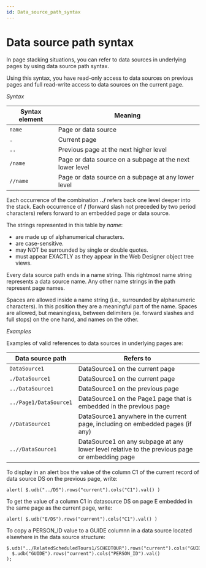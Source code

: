 ```yaml
---
id: Data_source_path_syntax
---
```


# Data source path syntax

In page stacking situations, you can refer to data sources in underlying pages by using data source path syntax.

Using this syntax, you have read-only access to data sources on previous pages and full read-write access to data sources on the current page.

*Syntax*

|**Syntax element**|**Meaning**|
|--------|--------|
|`name`  |Page or data source|
|`.`     |Current page|
|`..`    |Previous page at the next higher level|
|`/name` |Page or data source on a subpage at the next lower level|
|`//name`|Page or data source on a subpage at any lower level|



Each occurrence of the combination **../** refers back one level deeper into the stack. Each occurrence of **/** (forward slash not preceded by two period characters) refers forward to an embedded page or data source.

The strings represented in this table by *name*:

- are made up of alphanumerical characters.
- are case-sensitive.
- may NOT be surrounded by single or double quotes.
- must appear EXACTLY as they appear in the Web Designer object tree views.

Every data source path ends in a name string. This rightmost name string represents a data source name. Any other name strings in the path represent page names.

Spaces are allowed inside a name string (i.e., surrounded by alphanumeric characters). In this position they are a meaningful part of the name. Spaces are allowed, but meaningless, between delimiters (ie. forward slashes and full stops) on the one hand, and names on the other.

*Examples*

Examples of valid references to data sources in underlying pages are:

|**Data source path**|**Refers to**|
|--------|--------|
|`DataSource1`|DataSource1 on the current page|
|`./DataSource1`|DataSource1 on the current page|
|`../DataSource1`|DataSource1 on the previous page|
|`../Page1/DataSource1`|DataSource1 on the Page1 page that is embedded in the previous page|
|`//DataSource1`|DataSource1 anywhere in the current page, including on embedded pages (if any)|
|`..//DataSource1`|DataSource1 on any subpage at any lower level relative to the previous page or embedding page|



To display in an alert box the value of the column C1 of the current record of data source DS on the previous page, write:

```
alert( $.udb("../DS").rows("current").cols("C1").val() )
```

To get the value of a column C1 in datasource DS on page E embedded in the same page as the current page, write:

```
alert( $.udb("E/DS").rows("current").cols("C1").val() )
```

To copy a PERSON_ID value to a GUIDE columnn in a data source located elsewhere in the data source structure:

```
$.udb("../RelatedScheduledTours1/SCHEDTOUR").rows("current").cols("GUIDE").val(
  $.udb("GUIDE").rows("current").cols("PERSON_ID").val()
);

```